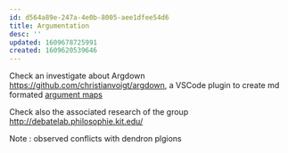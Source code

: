 ```yaml
---
id: d564a89e-247a-4e0b-8005-aee1dfee54d6
title: Argumentation
desc: ''
updated: 1609678725991
created: 1609620539646
---
```


Check an investigate about Argdown
https://github.com/christianvoigt/argdown, a VSCode plugin to create md formated [argument maps](https://en.wikipedia.org/wiki/Argument_map)

Check also the associated research of the group http://debatelab.philosophie.kit.edu/


Note : observed conflicts with dendron plgions
